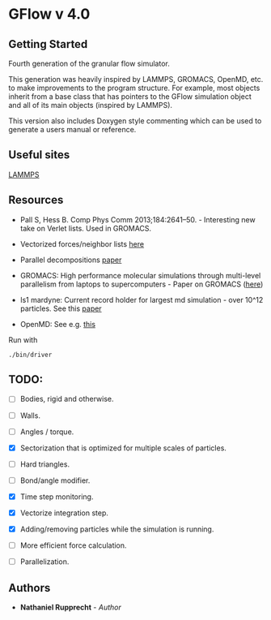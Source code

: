 # GFlow v 4.0

## Getting Started 

Fourth generation of the granular flow simulator.

This generation was heavily inspired by LAMMPS, GROMACS, OpenMD, etc. to make improvements to the program structure. For example, most objects inherit from a base class that has pointers to the GFlow simulation object and all of its main objects (inspired by LAMMPS).

This version also includes Doxygen style commenting which can be used to generate a users manual or reference.

## Useful sites

[LAMMPS](https://github.com/lammps/lammps)

## Resources

* Pall S, Hess B. Comp Phys Comm 2013;184:2641–50. - Interesting new take on Verlet lists. Used in GROMACS.

* Vectorized forces/neighbor lists [here](ftp://crack.seismo.unr.edu/downloads/russell/O(N)/grest_1989_vectorized_link_cell_code_md.PDF)

* Parallel decompositions [paper](http://citeseerx.ist.psu.edu/viewdoc/download?doi=10.1.1.35.6047&rep=rep1&type=pdf)

* GROMACS: High performance molecular simulations through multi-level parallelism from laptops to supercomputers - Paper on GROMACS ([here](https://ac.els-cdn.com/S2352711015000059/1-s2.0-S2352711015000059-main.pdf?_tid=172b148a-bf48-40e9-8fb3-c210caa2a2a7&acdnat=1533416934_b748d45793aa0d659b50d701157ada1a))

* ls1 mardyne: Current record holder for largest md simulation - over 10^12 particles. See this [paper](https://arxiv.org/pdf/1408.4599.pdf)

* OpenMD: See e.g. [this](http://openmd.org/wp-content/docs/OpenMD-2.5.pdf)

Run with
```
./bin/driver
```

## TODO:

- [ ] Bodies, rigid and otherwise.

- [ ] Walls.

- [ ] Angles / torque.

- [x] Sectorization that is optimized for multiple scales of particles.

- [ ] Hard triangles.

- [ ] Bond/angle modifier.

- [x] Time step monitoring.

- [x] Vectorize integration step.

- [x] Adding/removing particles while the simulation is running.

- [ ] More efficient force calculation.

- [ ] Parallelization.

## Authors
* **Nathaniel Rupprecht** - *Author*